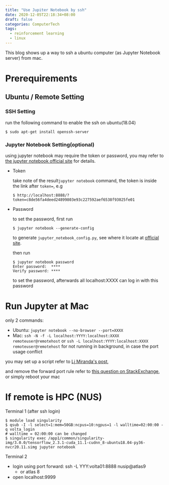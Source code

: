 ```yaml
---
title: "Use Jupiter Notebook by ssh"
date: 2020-12-05T22:18:34+08:00
draft: false
categories: ComputerTech
tags:
  - reinforcement learning
  - linux
---
```


This blog shows up a way to ssh a ubuntu computer (as Jupyter Notebook server) from mac.

# Prerequirements

## Ubuntu / Remote Setting

### SSH Setting

run the following command to enable the ssh on ubuntu(18.04)

```shell
$ sudo apt-get install openssh-server
```

### Jupyter Notebook Setting(optional)

using jupyter notebook  may require the token or password, you may refer to [the jupyter notebook official site](https://jupyter-notebook.readthedocs.io/en/stable/security.html) for details.

- Token

  take note of the result`jupyter notebook` command, the token is inside the link after `token=`, e.g

  ```
  $ http://localhost:8888/?token=c8de56fa4deed24899803e93c227592aef6538f93025fe01
  ```

- Password

  to set the password, first run

  ```
  $ jupyter notebook --generate-config
  ```

  to generate `jupyter_notebook_config.py`, see where it locate at [official site](https://jupyter-notebook.readthedocs.io/en/stable/public_server.html).

  then run

  ```
  $ jupyter notebook password
  Enter password:  ****
  Verify password: ****
  ```

  to set the password, afterwards all localhost:XXXX can log in with this password

# Run Jupyter at Mac

only 2 commands:

- Ubuntu: `jupyter notebook --no-browser --port=XXXX`
- Mac: `ssh -N -f -L localhost:YYYY:localhost:XXXX remoteuser@remotehost` or `ssh -L localhost:YYYY:localhost:XXXX remoteuser@remotehost` for not running in background, in case the port usage conflict

you may set up a script refer to [Lj Miranda's post](https://ljvmiranda921.github.io/notebook/2018/01/31/running-a-jupyter-notebook/),

and remove the forward port rule refer to [this question on StackExchange](https://superuser.com/questions/539644/how-to-remove-port-forwarding-rule-on-mac), or simply reboot your mac

# If remote is HPC (NUS)

Terminal 1 (after ssh login)

```
$ module load singularity
$ qsub -I -l select=1:mem=50GB:ncpus=10:ngpus=1 -l walltime=02:00:00 -q volta_login
# walltime = 02:00:00 can be changed
$ singularity exec /app1/common/singularity-img/3.0.0/tensorflow_2.3.1-cuda_11.1-cudnn_8-ubuntu18.04-py36-nvcr20.11.simg jupyter notebook
```

Terminal 2 

- login using port forward: ssh -L YYY:volta01:8888 nusip@atlas9
  - or atlas 8
- open localhost:9999



